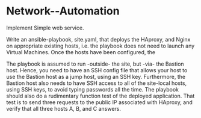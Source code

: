 # Network--Automation

Implement Simple web service.

Write an ansible-playbook, site.yaml, that deploys the HAproxy, and Nginx on appropriate existing hosts, i.e. the playbook does not need to launch any Virtual Machines. Once the hosts have been configured, the 

The playbook is assumed to run -outside- the site, but -via- the Bastion host. Hence, you need to have an SSH config file that allows your host to use the Bastion host as a jump host, using an SSH key. Furthermore, the Bastion host also needs to have SSH access to all of the site-local hosts, using SSH keys, to avoid typing passwords all the time. The playbook should also do a rudimentary function test of the deployed application. That test is to send three requests to the public IP associated with HAproxy, and verify that all three hosts A, B, and C answers. 
